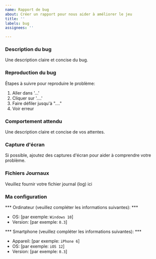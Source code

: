 ```yaml
---
name: Rapport de bug
about: Créer un rapport pour nous aider à améliorer le jeu
title: ''
labels: bug
assignees: ''

---
```


### Description du bug
Une description claire et concise du bug.

### Reproduction du bug
Étapes à suivre pour reproduire le problème:
1. Aller dans '...'
2. Cliquer sur '....'
3. Faire défiler jusqu'à "...."
4. Voir erreur

### Comportement attendu
Une description claire et concise de vos attentes.

### Capture d'écran
Si possible, ajoutez des captures d'écran pour aider à comprendre votre problème.

### Fichiers Journaux
Veuillez fournir votre fichier journal (log) ici

### Ma configuration
*** Ordinateur (veuillez compléter les informations suivantes): ***
- OS: [par exemple: `Windows 10`]
- Version: [par exemple: `0.3`]

*** Smartphone (veuillez compléter les informations suivantes): ***
- Appareil: [par exemple: `iPhone 6`]
- OS: [par exemple: `iOS 12`]
- Version: [par exemple: `0.3`]
